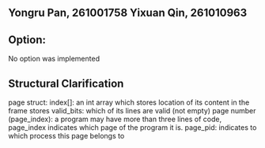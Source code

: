 ## Yongru Pan, 261001758 Yixuan Qin, 261010963

## Option:
No option was implemented

## Structural Clarification
page struct: 
    index[]: an int array which stores location of its content in the frame stores
    valid_bits: which of its lines are valid (not empty)
    page number (page_index): a program may have more than three lines of code, page_index indicates which page of the program it is.
    page_pid: indicates to which process this page belongs to
